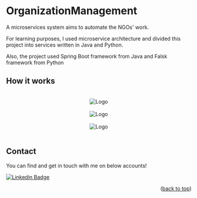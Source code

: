 <a name="readme-top"></a>
# OrganizationManagement

A microservices system aims to automate the NGOs' work.

For learning purposes, I used microservice architecture and divided this project into services written in Java and Python.

Also, the project used Spring Boot framework from Java and Falsk framework from Python

## How it works
<br />
<div align="center">
      <img src="https://user-images.githubusercontent.com/88239135/224565606-c416ae2f-b998-4ce0-94c2-3334e979edda.png" alt="Logo">
</div>
<br /> 

<div align="center">
      <img src="https://user-images.githubusercontent.com/88239135/224566008-2593d701-ec6a-40b3-a43e-8f38cbe7279a.jpeg" alt="Logo">
</div>
<br /> 

<div align="center">
      <img src="https://user-images.githubusercontent.com/88239135/224566209-82b9fe6a-5564-46fe-b5af-46fd8575359c.png" alt="Logo">
</div>
<br /> 

## Contact

You can find and get in touch with me on below accounts!

[![Linkedin Badge](https://img.shields.io/badge/Ubaeida%20Alkayal-follow%20on%20linkedin-blue?style=for-the-badge&logo=linkedin)](https://www.linkedin.com/in/ubaeida-al-kayal/)
<br />
<p align="right">(<a href="#readme-top">back to top</a>)</p>
